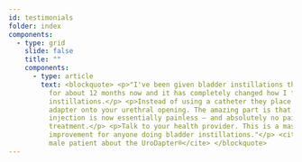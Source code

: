 ```yaml
---
id: testimonials
folder: index
components:
  - type: grid
    slide: false
    title: ""
    components:
      - type: article
        text: <blockquote> <p>"I've been given bladder instillations through this device
          for about 12 months now and it has completely changed how I feel about
          instillations.</p> <p>Instead of using a catheter they place an
          adapter onto your urethral opening. The amazing part is that the
          injection is now essentially painless – and absolutely no pain after
          treatment.</p> <p>Talk to your health provider. This is a massive
          improvement for anyone doing bladder instillations."</p> <cite>– a
          male patient about the UroDapter®</cite> </blockquote>
---
```

